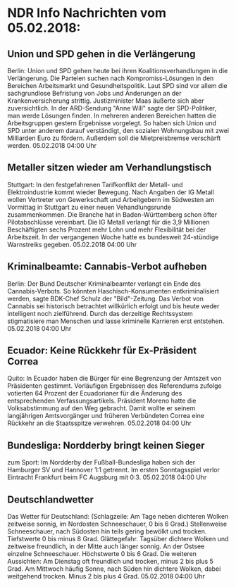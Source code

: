 # NDR Info Nachrichten vom 05.02.2018:


## Union und SPD gehen in die Verlängerung
Berlin:          Union und SPD gehen heute bei ihren Koalitionsverhandlungen in die Verlängerung. Die Parteien suchen nach Kompromiss-Lösungen in den Bereichen Arbeitsmarkt und Gesundheitspolitik. Laut SPD sind vor allem die sachgrundlose Befristung von Jobs und Änderungen an der Krankenversicherung strittig. Justizminister Maas äußerte sich aber zuversichtlich. In der ARD-Sendung "Anne Will" sagte der SPD-Politiker, man werde Lösungen finden. In mehreren anderen Bereichen hatten die Arbeitsgruppen gestern Ergebnisse vorgelegt. So haben sich Union und SPD unter anderem darauf verständigt, den sozialen Wohnungsbau mit zwei Milliarden Euro zu fördern. Außerdem soll die Mietpreisbremse verschärft werden. 05.02.2018 04:00 Uhr 

## Metaller sitzen wieder am Verhandlungstisch
Stuttgart: In den festgefahrenen Tarifkonflikt der Metall- und Elektroindustrie kommt wieder Bewegung. Nach Angaben der IG Metall wollen Vertreter von Gewerkschaft und Arbeitgebern im Südwesten am Vormittag in Stuttgart zu einer neuen Vehandlungsrunde zusammenkommen. Die Branche hat in Baden-Württemberg schon öfter Pilotabschlüsse vereinbart. Die IG Metall verlangt für die 3,9 Millionen Beschäftigten sechs Prozent mehr Lohn und mehr Flexibilität bei der Arbeitszeit. In der vergangenen Woche hatte es bundesweit 24-stündige Warnstreiks gegeben. 05.02.2018 04:00 Uhr 

## Kriminalbeamte: Cannabis-Verbot aufheben
Berlin: Der Bund Deutscher Kriminalbeamter verlangt ein Ende des Cannabis-Verbots. So könnten Haschisch-Konsumenten entkriminalisiert werden, sagte BDK-Chef Schulz der "Bild"-Zeitung. Das Verbot von Cannabis sei historisch betrachtet willkürlich erfolgt und bis heute weder intelligent noch zielführend. Durch das derzeitige Rechtssystem stigmatisiere man Menschen und lasse kriminelle Karrieren erst entstehen. 05.02.2018 04:00 Uhr 

## Ecuador: Keine Rückkehr für Ex-Präsident Correa
Quito: In Ecuador haben die Bürger für eine Begrenzung der Amtszeit von Präsidenten gestimmt. Vorläufigen Ergebnissen des Referendums zufolge votierten 64 Prozent der Ecuadorianer für die Änderung des entsprechenden Verfassungsartikels. Präsident Moreno hatte die Volksabstimmung auf den Weg gebracht. Damit wollte er seinem langjährigen Amtsvorgänger und früheren Verbündeten Correa eine Rückkehr an die Staatsspitze verwehren. 05.02.2018 04:00 Uhr 

## Bundesliga: Nordderby bringt keinen Sieger
zum Sport: Im Nordderby der Fußball-Bundesliga haben sich der Hamburger SV und Hannover 1:1 getrennt. Im ersten Sonntagsspiel verlor Eintracht Frankfurt beim FC Augsburg mit 0:3. 05.02.2018 04:00 Uhr 

## Deutschlandwetter
Das Wetter für Deutschland:
(Schlagzeile: Am Tage neben dichteren Wolken zeitweise sonnig, im Nordosten Schneeschauer, 0 bis 6 Grad.) Stellenweise Schneeschauer, nach Südosten hin teils gering bewölkt und trocken. Tiefstwerte 0 bis minus 8 Grad. Glättegefahr. Tagsüber dichtere Wolken und zeitweise freundlich, in der Mitte auch länger sonnig. An der Ostsee einzelne Schneeschauer. Höchstwerte 0 bis 6 Grad. Die weiteren Aussichten: Am Dienstag oft freundlich und trocken, minus 2 bis plus 5 Grad. Am Mittwoch häufig Sonne, nach Süden hin dichtere Wolken, dabei weitgehend trocken. Minus 2 bis plus 4 Grad. 05.02.2018 04:00 Uhr 
